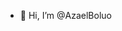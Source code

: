 - 👋 Hi, I’m @AzaelBoluo
<!---
AzaelBoluo/AzaelBoluo is a ✨ special ✨ repository because its `README.md` (this file) appears on your GitHub profile.
You can click the Preview link to take a look at your changes.
--->
